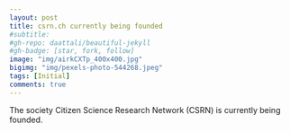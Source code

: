 ```yaml
---
layout: post
title: csrn.ch currently being founded
#subtitle: 
#gh-repo: daattali/beautiful-jekyll
#gh-badge: [star, fork, follow]
image: "img/airkCXTp_400x400.jpg"
bigimg: "img/pexels-photo-544268.jpeg"
tags: [Initial]
comments: true
---
```

The society Citizen Science Research Network (CSRN) is currently being founded.